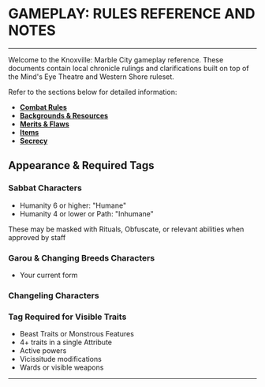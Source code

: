 # GAMEPLAY: RULES REFERENCE AND NOTES

-----

Welcome to the Knoxville: Marble City gameplay reference. These documents contain local chronicle rulings and clarifications built on top of the Mind's Eye Theatre and Western Shore ruleset.

Refer to the sections below for detailed information:

- [**Combat Rules**](./1-COMBAT.md)
- [**Backgrounds & Resources**](./2-BACKGROUNDS.md)
- [**Merits & Flaws**](./3-MERITS-FLAWS.md)
- [**Items**](./4-ITEMS.md)
- [**Secrecy**](./5-SECRECY.md)

## Appearance & Required Tags

### Sabbat Characters
- Humanity 6 or higher: "Humane"
- Humanity 4 or lower or Path: "Inhumane"

These may be masked with Rituals, Obfuscate, or relevant abilities when approved by staff

### Garou & Changing Breeds Characters
- Your current form

### Changeling Characters


### Tag Required for Visible Traits
- Beast Traits or Monstrous Features
- 4+ traits in a single Attribute
- Active powers
- Vicissitude modifications
- Wards or visible weapons

-----

